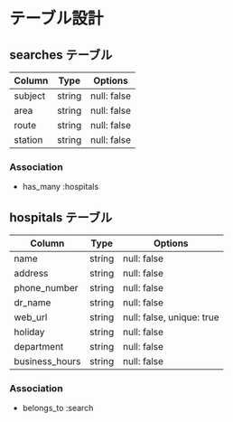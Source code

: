 # テーブル設計

## searches テーブル

| Column                    | Type    | Options                   |
| ------------------------- | ------  | ------------------------- |
| subject                   | string  | null: false               |
| area                      | string  | null: false               |
| route                     | string  | null: false               |
| station                   | string  | null: false               |

### Association
- has_many :hospitals


## hospitals テーブル

| Column                    | Type    | Options                   |
| ------------------------- | ------  | ------------------------- |
| name                      | string  | null: false               |
| address                   | string  | null: false               |
| phone_number              | string  | null: false               |
| dr_name                   | string  | null: false               |
| web_url                   | string  | null: false, unique: true |
| holiday                   | string  | null: false               |
| department                | string  | null: false               |
| business_hours            | string  | null: false               |

### Association
- belongs_to :search

